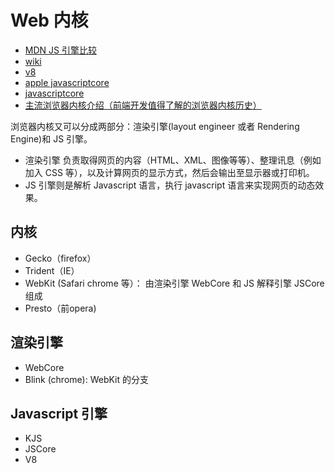 # Web 内核

* [MDN JS 引擎比较](https://developer.mozilla.org/zh-CN/docs/Mozilla/Projects/SpiderMonkey/Comparision_of_JS_engines)
* [wiki](https://en.wikipedia.org/wiki/JavaScript_engine)
* [v8](http://v8project.blogspot.hk/)
* [apple javascriptcore](https://developer.apple.com/reference/javascriptcore)
* [javascriptcore](http://trac.webkit.org/wiki/JavaScriptCore)
* [主流浏览器内核介绍（前端开发值得了解的浏览器内核历史）](http://web.jobbole.com/84826/)

浏览器内核又可以分成两部分：渲染引擎(layout engineer 或者 Rendering Engine)和 JS 引擎。

* 渲染引擎 负责取得网页的内容（HTML、XML、图像等等）、整理讯息（例如加入 CSS 等），以及计算网页的显示方式，然后会输出至显示器或打印机。
* JS 引擎则是解析 Javascript 语言，执行 javascript 语言来实现网页的动态效果。

## 内核

* Gecko（firefox）
* Trident（IE）
* WebKit (Safari chrome 等）： 由渲染引擎 WebCore 和 JS 解释引擎 JSCore 组成
* Presto（前opera)

## 渲染引擎

* WebCore
* Blink (chrome): WebKit 的分支

## Javascript 引擎

* KJS
* JSCore
* V8
